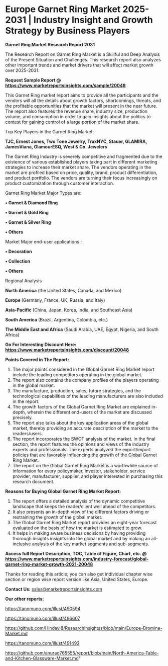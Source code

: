 # Europe Garnet Ring Market 2025-2031 | Industry Insight and Growth Strategy by Business Players

<strong>Garnet Ring Market Research Report 2031</strong>

The Research Report on Garnet Ring Market is a Skillful and Deep Analysis of the Present Situation and Challenges. This research report also analyzes other important trends and market drivers that will affect market growth over 2025-2031.

<strong>Request Sample Report @ <a href=https://www.marketreportsinsights.com/sample/20048>https://www.marketreportsinsights.com/sample/20048</a></strong>

This Garnet Ring market report aims to provide all the participants and the vendors will all the details about growth factors, shortcomings, threats, and the profitable opportunities that the market will present in the near future. The report also features the revenue share, industry size, production volume, and consumption in order to gain insights about the politics to contest for gaining control of a large portion of the market share.

Top Key Players in the Garnet Ring Market:

<strong>TJC, Ernest Jones, Two Tone Jewelry, TraxNYC, Stauer, GLAMIRA, JamesViana, GlamourESQ, West & Co. Jewelers</strong>

The Garnet Ring Industry is severely competitive and fragmented due to the existence of various established players taking part in different marketing strategies to increase their market share. The vendors operating in the market are profiled based on price, quality, brand, product differentiation, and product portfolio. The vendors are turning their focus increasingly on product customization through customer interaction.

Garnet Ring Market Major Types are:

<strong>• Garnet & Diamond Ring

• Garnet & Gold Ring

• Garnet & Silver Ring

• Others</strong>

Market Major end-user applications :

<strong>• Decoration

• Collection

• Others</strong>

Regional Analysis

</u><strong><b>North America</b></strong> (the United States, Canada, and Mexico)

<strong><b>Europe </b></strong>(Germany, France, UK, Russia, and Italy)

<strong><b>Asia-Pacific</b></strong> (China, Japan, Korea, India, and Southeast Asia)

<strong><b>South America</b></strong> (Brazil, Argentina, Colombia, etc.)

<strong><b>The Middle East and Africa</b></strong> (Saudi Arabia, UAE, Egypt, Nigeria, and South Africa)

<strong>Go For Interesting Discount Here: <a href=https://www.marketreportsinsights.com/discount/20048>https://www.marketreportsinsights.com/discount/20048</a></strong>

<strong>Points Covered in The Report:</strong>
<ol>
  <li>The major points considered in the Global Garnet Ring Market report include the leading competitors operating in the global market.</li>
  <li>The report also contains the company profiles of the players operating in the global market.</li>
  <li>The manufacture, production, sales, future strategies, and the technological capabilities of the leading manufacturers are also included in the report.</li>
  <li>The growth factors of the Global Garnet Ring Market are explained in-depth, wherein the different end-users of the market are discussed precisely.</li>
  <li>The report also talks about the key application areas of the global market, thereby providing an accurate description of the market to the readers/users.</li>
  <li>The report incorporates the SWOT analysis of the market. In the final section, the report features the opinions and views of the industry experts and professionals. The experts analyzed the export/import policies that are favorably influencing the growth of the Global Garnet Ring Market.</li>
  <li>The report on the Global Garnet Ring Market is a worthwhile source of information for every policymaker, investor, stakeholder, service provider, manufacturer, supplier, and player interested in purchasing this research document.</li>
</ol>
<strong>Reasons for Buying Global Garnet Ring Market Report:</strong>

<ol>
  <li>The report offers a detailed analysis of the dynamic competitive landscape that keeps the reader/client well ahead of the competitors.</li>
  <li>It also presents an in-depth view of the different factors driving or restraining the growth of the global market.</li>
  <li>The Global Garnet Ring Market report provides an eight-year forecast evaluated on the basis of how the market is estimated to grow.</li>
  <li>It helps in making aware business decisions by having providing thorough insights insights into the global market and by making an all-inclusive analysis of the key market segments and sub-segments.</li>
</ol>
<strong>Access full Report Description, TOC, Table of Figure, Chart, etc. @ <a href=https://www.marketreportsinsights.com/industry-forecast/global-garnet-ring-market-growth-2021-20048>https://www.marketreportsinsights.com/industry-forecast/global-garnet-ring-market-growth-2021-20048</a></strong>


Thanks for reading this article; you can also get individual chapter wise section or region wise report version like Asia, United States, Europe.

<strong>Contact Us:</strong>
sales@marketreportsinsights.com

<strong>Our other reports:</strong>

<a href=https://tanomuno.com/illust/490594>https://tanomuno.com/illust/490594</a>

<a href=https://tanomuno.com/illust/486607>https://tanomuno.com/illust/486607</a>

<a href=https://github.com/Hindavi8/Researchinsightss/blob/main/Europe-Bromine-Market.md>https://github.com/Hindavi8/Researchinsightss/blob/main/Europe-Bromine-Market.md</a>

<a href=https://tanomuno.com/illust/491492>https://tanomuno.com/illust/491492</a>

<a href=https://github.com/anurag765555/report/blob/main/North-America-Table-and-Kitchen-Glassware-Market.md>https://github.com/anurag765555/report/blob/main/North-America-Table-and-Kitchen-Glassware-Market.md</a>"
